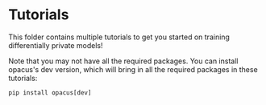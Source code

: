 # Tutorials
This folder contains multiple tutorials to get you started on training differentially private models!

Note that you may not have all the required packages. You can install opacus's dev version, which will
bring in all the required packages in these tutorials:

```
pip install opacus[dev]
```
